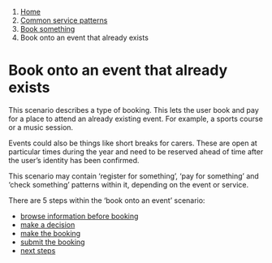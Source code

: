1.  [Home](/docs/core/contents)
2.	[Common service patterns](/docs/core/common-service-patterns/overview)
3.  [Book something](/docs/core/common-service-patterns/service-patterns/book-something/overview.md)
4.  Book onto an event that already exists

# Book onto an event that already exists
This scenario describes a type of booking. This lets the user book and pay for a place to attend an already existing event. For example, a sports course or a music session.

Events could also be things like short breaks for carers. These are open at particular times during the year and need to be reserved ahead of time after the user’s identity has been confirmed. 

This scenario may contain ‘register for something’, ‘pay for something’ and ‘check something’ patterns within it, depending on the event or service.

There are 5 steps within the ‘book onto an event’ scenario: 

* [browse information before booking](/docs/core/common-service-patterns/service-patterns/book-something/book-onto-an-event-that-already-exists/overview)
* [make a decision](/docs/core/common-service-patterns/service-patterns/book-something/book-onto-an-event-that-already-exists/making-a-decision-about-whether-to-book-a-place)
* [make the booking](/docs/core/common-service-patterns/service-patterns/book-something/book-onto-an-event-that-already-exists/making-the-booking)
* [submit the booking](/docs/core/common-service-patterns/service-patterns/book-something/book-onto-an-event-that-already-exists/submitting-the-booking)
* [next steps](/docs/core/common-service-patterns/service-patterns/book-something/book-onto-an-event-that-already-exists/next-steps)
